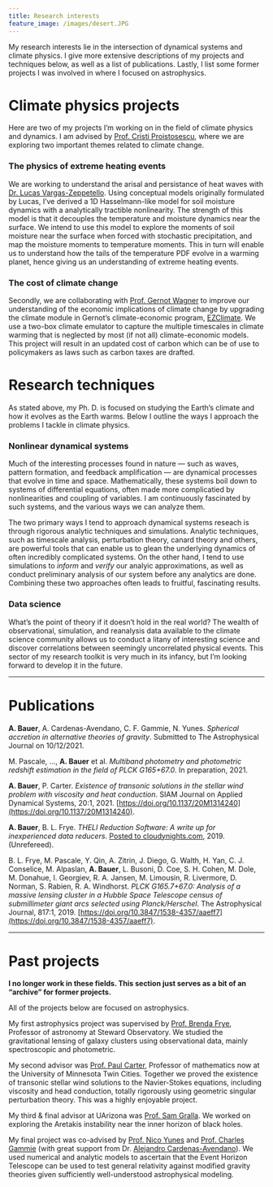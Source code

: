 ```yaml
---
title: Research interests
feature_image: /images/desert.JPG
---
```


My research interests lie in the intersection of dynamical systems and climate physics. I give more extensive descriptions of my projects and techniques below, as well as a list of publications. Lastly, I list some former projects I was involved in where I focused on astrophysics. 

# Climate physics projects

Here are two of my projects I’m working on in the field of climate physics and dynamics. I am advised by [Prof. Cristi Proistosescu](https://cristi.web.illinois.edu/), where we are exploring two important themes related to climate change. 

### The physics of extreme heating events 
We are working to understand the arisal and persistance of heat waves with [Dr. Lucas Vargas-Zeppetello](https://vargaszeppetello.weebly.com/). Using conceptual models originally formulated by Lucas, I’ve derived a 1D Hasselmann-like model for soil moisture dynamics with a analytically tractible nonlinearity. The strength of this model is that it decouples the temperature and moisture dynamics near the surface. We intend to use this model to explore the moments of soil moisture near the surface when forced with stochastic precipitation, and map the moisture moments to temperature moments.  This in turn will enable us to understand how the tails of the temperature PDF evolve in a warming planet, hence giving us an understanding of extreme heating events. 

### The cost of climate change 
Secondly, we are collaborating with [Prof. Gernot Wagner](gwagner.com) to improve our understanding of the economic implications of climate change by upgrading the climate module in Gernot’s climate-economic program, [EZClimate](https://github.com/Litterman/EZClimate). We use a two-box climate emulator to capture the multiple timescales in climate warming that is neglected by most (if not all) climate-economic models. This project will result in an updated cost of carbon which can be of use to policymakers as laws such as carbon taxes are drafted. 

# Research techniques

As stated above, my Ph. D. is focused on studying the Earth’s climate and how it evolves as the Earth warms. Below I outline the ways I approach the problems I tackle in climate physics.

### Nonlinear dynamical systems

Much of the interesting processes found in nature — such as waves, pattern formation, and feedback amplification — are dynamical processes that evolve in time and space. Mathematically, these systems boil down to systems of differential equations, often made more complicatied by nonlinearities and coupling of variables. I am continuously fascinated by such systems, and the various ways we can analyze them. 

The two primary ways I tend to approach dynamical systems reseach is through rigorous analytic techniques and simulations. Analytic techniques, such as timescale analysis, perturbation theory, canard theory and others, are powerful tools that can enable us to glean the underlying dynamics of often incredibly complicated systems. On the other hand, I tend to use simulations to *inform* and *verify* our analyic approximations, as well as conduct preliminary analysis of our system before any analytics are done. Combining these two approaches often leads to fruitful, fascinating results. 

### Data science 

What’s the point of theory if it doesn’t hold in the real world? The wealth of observational, simulation, and reanalysis data available to the climate science community allows us to conduct a litany of interesting science and discover correlations between seemingly uncorrelated physical events. This sector of my research toolkit is very much in its infancy, but I’m looking forward to develop it in the future.

---

# Publications

**A. Bauer**, A. Cardenas-Avendano, C. F. Gammie, N. Yunes. *Spherical accretion in alternative theories of gravity*. Submitted to The Astrophysical Journal on 10/12/2021.

M. Pascale, …, **A. Bauer** et al. *Multiband photometry and photometric redshift estimation in the field of PLCK G165+67.0*. In preparation, 2021.

**A. Bauer**, P. Carter. *Existence of transonic solutions in the stellar wind problem with viscosity and heat conduction*. SIAM Journal on Applied Dynamical Systems, 20:1, 2021. [https://doi.org/10.1137/20M1314240](https://doi.org/10.1137/20M1314240).

**A. Bauer**, B. L. Frye. *THELI Reduction Software: A write up for inexperienced data reducers*. [Posted to cloudynights.com](https://www.cloudynights.com/topic/679713-write-up-for-inexperienced-theli-users/), 2019. (Unrefereed).

B. L. Frye, M. Pascale, Y. Qin, A. Zitrin, J. Diego, G. Walth, H. Yan, C. J. Conselice, M. Alpaslan, **A. Bauer**, L. Busoni, D. Coe, S. H. Cohen, M. Dole, M. Donahue, I. Georgiev, R. A. Jansen, M. Limousin, R. Livermore, D. Norman, S. Rabien, R. A. Windhorst. *PLCK G165.7+67.0: Analysis of a massive lensing cluster in a Hubble Space Telescope census of submillimeter giant arcs selected using Planck/Herschel*. The Astrophysical Journal, 817:1, 2019. [https://doi.org/10.3847/1538-4357/aaeff7](https://doi.org/10.3847/1538-4357/aaeff7).

---

# Past projects

**I no longer work in these fields. This section just serves as a bit of an “archive” for former projects.**

All of the projects below are focused on astrophysics. 

My first astrophysics project was supervised by [Prof. Brenda Frye](https://www.as.arizona.edu/people/faculty/brenda-frye), Professor of astronomy at Steward Observatory. We studied the gravitational lensing of galaxy clusters using observational data, mainly spectroscopic and photometric. 

My second advisor was [Prof. Paul Carter](http://www-users.math.umn.edu/~pcarter/index.html), Professor of mathematics now at the University of Minnesota Twin Cities. Together we proved the existence of transonic stellar wind solutions to the Navier-Stokes equations, including viscosity and head conduction, totally rigorously using geometric singular perturbation theory. This was a highly enjoyable project. 

My third & final advisor at UArizona was [Prof. Sam Gralla](http://u.arizona.edu/~sgralla/). We worked on exploring the Aretakis instability near the inner horizon of black holes.

My final project was co-advised by [Prof. Nico Yunes](https://physics.illinois.edu/people/directory/profile/nyunes) and [Prof. Charles Gammie](https://physics.illinois.edu/people/directory/profile/gammie) (with great support from Dr. [Alejandro Cardenas-Avendano](https://alejandroc137.bitbucket.io/)). We used numerical and analytic models to ascertain that the Event Horizon Telescope can be used to test general relativity against modified gravity theories given sufficiently well-understood astrophysical modeling. 